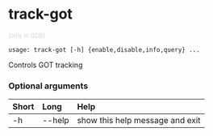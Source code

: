 <!-- THIS PART OF THIS FILE IS AUTOGENERATED. DO NOT MODIFY IT. See scripts/generate-docs.sh -->
# track-got
<small style="color: lightgray;">(only in GDB)</small>

```text
usage: track-got [-h] {enable,disable,info,query} ...

```

Controls GOT tracking
### Optional arguments

|Short|Long|Help|
| :--- | :--- | :--- |
|-h|--help|show this help message and exit|

<!-- END OF AUTOGENERATED PART. Do not modify this line or the line below, they mark the end of the auto-generated part of the file. If you want to extend the documentation in a way which cannot easily be done by adding to the command help description, write below the following line. -->
<!-- ------------\>8---- ----\>8---- ----\>8------------ -->
